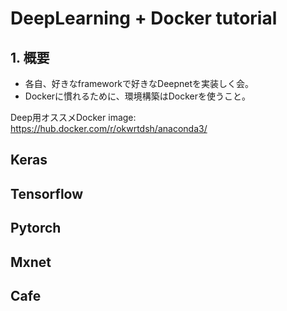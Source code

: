 # DeepLearning + Docker tutorial

## 1. 概要
- 各自、好きなframeworkで好きなDeepnetを実装しく会。
- Dockerに慣れるために、環境構築はDockerを使うこと。

Deep用オススメDocker image: https://hub.docker.com/r/okwrtdsh/anaconda3/


## Keras

## Tensorflow


## Pytorch

## Mxnet

## Cafe


